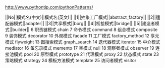 


http://www.pythontip.com/pythonPatterns/

||No||模式名(中文)||模式名(英文)||
||1||抽象工厂模式||abstract_factory||
||2||适配器模式||adapter||
||3||共享模式||borg||
||4||桥接模式||bridge||
||5||建造者模式||builder||
6	职责链模式	chain
7	命令模式	command
8	组合模式	composite
9	装饰模式	decorator
10	外观模式	facade
11	工厂模式	factory_method
12	享元模式	flyweight
13	图搜索模式	graph_search
14	迭代器模式	iterator
15	中介模式	mediator
16	备忘录模式	memento
17	空模式	null
18	观察者模式	observer
19	连接池模式	pool
20	原型模式	prototype
21	代理模式	proxy
22	状态模式	state
23	策略模式	strategy
24	模板方法模式	template
25	访问者模式	visitor


